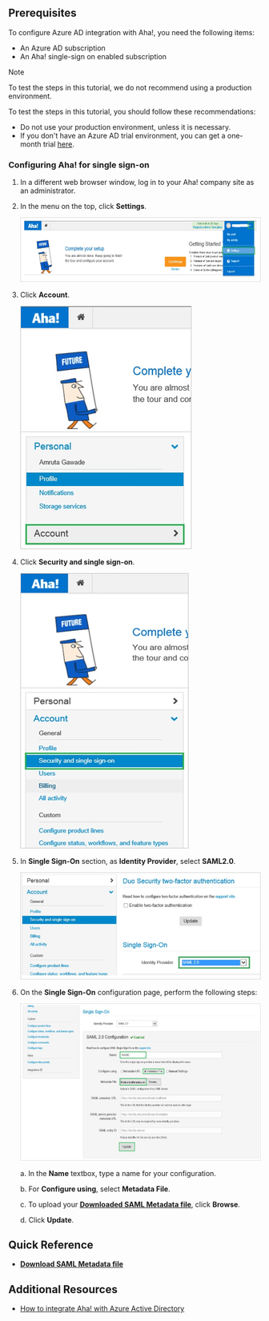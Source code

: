 ## Prerequisites

To configure Azure AD integration with Aha!, you need the following items:

- An Azure AD subscription
- An Aha! single-sign on enabled subscription

> [!NOTE]
> To test the steps in this tutorial, we do not recommend using a production environment.

To test the steps in this tutorial, you should follow these recommendations:

- Do not use your production environment, unless it is necessary.
- If you don't have an Azure AD trial environment, you can get a one-month trial [here](https://azure.microsoft.com/pricing/free-trial/).

### Configuring Aha! for single sign-on

1. In a different web browser window, log in to your Aha! company site as an administrator.

2. In the menu on the top, click **Settings**.

	![Settings](./media/IC798950.png "Settings")

3. Click **Account**.
   
	![Profile](./media/IC798951.png "Profile")

4. Click **Security and single sign-on**.
   
	![Security and single sign-on](./media/IC798952.png "Security and single sign-on")

5. In **Single Sign-On** section, as **Identity Provider**, select **SAML2.0**.
   
	![Security and single sign-on](./media/IC798953.png "Security and single sign-on")

6. On the **Single Sign-On** configuration page, perform the following steps:
    
	![Single Sign-On](./media/IC798954.png "Single Sign-On")
	
	  a. In the **Name** textbox, type a name for your configuration.
	
	  b. For **Configure using**, select **Metadata File**.
   
      c. To upload your **[Downloaded SAML Metadata file](%metadata:metadataDownloadUrl%)**, click **Browse**.
   
      d. Click **Update**.

## Quick Reference

* **[Download SAML Metadata file](%metadata:metadataDownloadUrl%)**

## Additional Resources

* [How to integrate Aha! with Azure Active Directory](active-directory-saas-aha!-tutorial.md)
